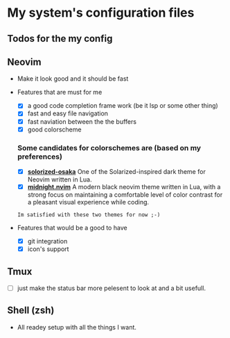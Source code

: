 # My system's configuration files

## Todos for the my config

## Neovim
* Make it look good and it should be fast
* Features that are must for me
    - [x] a good code completion frame work (be it lsp or some other thing)
    - [x] fast and easy file navigation
    - [x] fast naviation between the the buffers
    - [x] good colorscheme 
    ### Some candidates for colorschemes are (based on my preferences)
    - [x] **[solorized-osaka](https://github.com/craftzdog/solarized-osaka.nvim)** One of the Solarized-inspired dark theme for Neovim written in Lua.
    - [x] **[midnight.nvim](https://github.com/dasupradyumna/midnight.nvim)** A modern black neovim theme written in Lua, 
          with a strong focus on maintaining a comfortable level of color contrast for a pleasant visual experience while coding.

    `Im satisfied with these two themes for now ;-)`

* Features that would be a good to have
    - [x] git integration
    - [x] icon's support

## Tmux
- [ ] just make the status bar more pelesent to look at and a bit usefull.

## Shell (zsh)
* All readey setup with all the things I want.

